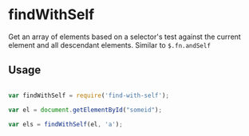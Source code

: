 findWithSelf
============

Get an array of elements based on a selector's test against the current element and all descendant elements. Similar to `$.fn.andSelf`


## Usage

```javascript

var findWithSelf = require('find-with-self');

var el = document.getElementById("someid");

var els = findWithSelf(el, 'a');

```
